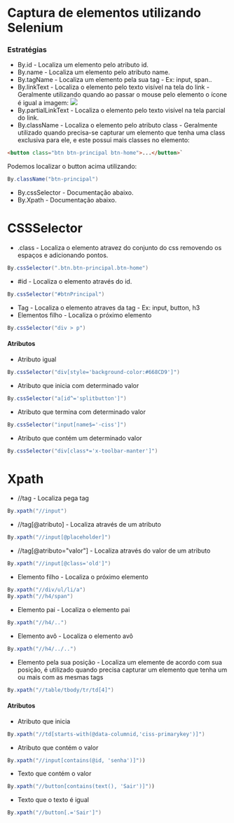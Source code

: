 # Captura de elementos utilizando Selenium

### Estratégias

- By.id - Localiza um elemento pelo atributo id.
- By.name - Localiza um elemento pelo atributo name.
- By.tagName - Localiza um elemento pela sua tag - Ex: input, span..
- By.linkText - Localiza o elemento pelo texto visível na tela do link - Geralmente utilizando quando ao passar o mouse pelo elemento o ícone é igual a imagem: ![](https://cdn3.iconfinder.com/data/icons/edition/100/hand_curser_rounded-16.png) 
- By.partialLinkText - Localiza o elemento pelo texto visível na tela parcial do link.
- By.className - Localiza o elemento pelo atributo class - Geralmente utilizado quando precisa-se capturar um elemento que tenha uma class exclusiva para ele,  e este possui mais classes no elemento:

```html
<button class="btn btn-principal btn-home">...</button>`
```

 Podemos localizar o button acima utilizando:

```java
By.className("btn-principal")
```

- By.cssSelector - Documentação abaixo.
- By.Xpath - Documentação abaixo.


# CSSSelector

- .class - Localiza o elemento atravez do conjunto do css removendo os espaços e adicionando pontos.

```java
By.cssSelector(".btn.btn-principal.btn-home")
```

- \#id - Localiza o elemento através do id.

```java
By.cssSelector("#btnPrincipal")
```

- Tag - Localiza o elemento atraves da tag - Ex: input, button, h3
- Elementos filho - Localiza o próximo elemento

```java
By.cssSelector("div > p")
```

#### Atributos
- Atributo igual

```java
By.cssSelector("div[style='background-color:#668CD9']")
```

- Atributo que inicia com determinado valor

```java
By.cssSelector("a[id^='splitbutton']")
```

- Atributo que termina com determinado valor

```java
By.cssSelector("input[name$='-ciss']")
```

- Atributo que contém um determinado valor

```java
By.cssSelector("div[class*='x-toolbar-manter']")
```


# Xpath

- //tag - Localiza pega tag

```java
By.xpath("//input")
```

- //tag[@atributo] - Localiza através de um atributo

```java
By.xpath("//input[@placeholder]")
```
- //tag[@atributo="valor"] - Localiza através do valor de um atributo

```java
By.xpath("//input[@class='old']")
```

- Elemento filho - Localiza o próximo elemento
		
```java
By.xpath("//div/ul/li/a")
By.xpath("//h4/span")
```
- Elemento pai - Localiza o elemento pai
		
```java
By.xpath("//h4/..")
```
- Elemento avô - Localiza o elemento avô
		
```java
By.xpath("//h4/../..")
```
- Elemento pela sua posição - Localiza um elemente de acordo com sua posição, é utilizado quando precisa capturar um elemento que tenha um ou mais com as mesmas tags
		
```java
By.xpath("//table/tbody/tr/td[4]")
```

#### Atributos
- Atributo que inicia
		
```java
By.xpath("//td[starts-with(@data-columnid,'ciss-primarykey')]")
```

- Atributo que contém o valor
		
```java
By.xpath("//input[contains(@id, 'senha')]"))
```

- Texto que contém o valor
		
```java
By.xpath("//button[contains(text(), 'Sair')]"))
```

- Texto que o texto é igual

```java
By.xpath("//button[.='Sair']")
```
